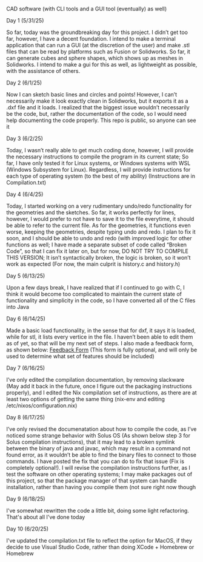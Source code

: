 CAD software (with CLI tools and a GUI tool (eventually) as well) 

Day 1 (5/31/25) 

So far, today was the groundbreaking day for this project. I didn’t get too far, however, I have a decent foundation. I intend to make a terminal application that can run a GUI (at the discretion of the user) and make .stl files that can be read by platforms such as Fusion or Solidworks. So far, it can generate cubes and sphere shapes, which shows up as meshes in Solidworks. I intend to make a gui for this as well, as lightweight as possible, with the assistance of others. 

Day 2 (6/1/25) 

Now I can sketch basic lines and circles and points! However, I can’t necessarily make it look exactly clean in Solidworks, but it exports it as a .dxf file and it loads. I realized that the biggest issue wouldn’t necessarily be the code, but, rather the documentation of the code, so I would need help documenting the code properly. This repo is public, so anyone can see it 

Day 3 (6/2/25) 

Today, I wasn’t really able to get much coding done, however, I will provide the necessary instructions to compile the program in its current state; So far, I have only tested it for Linux systems, or Windows systems with WSL (Windows Subsystem for Linux). Regardless, I will provide instructions for each type of operating system (to the best of my ability) (Instructions are in Compilation.txt) 

Day 4 (6/4/25) 

Today, I started working on a very rudimentary undo/redo functionality for the geometries and the sketches. So far, it works perfectly for lines, however, I would prefer to not have to save it to the file everytime, it should be able to refer to the current file. As for the geometries, it functions even worse, keeping the geometries, despite typing undo and redo. I plan to fix it soon, and I should be able to undo and redo (with improved logic for other functions as well; I have made a separate subset of code called “Broken Code”, so that I can fix it later on, but for now, DO NOT TRY TO COMPILE THIS VERSION; It isn’t syntactically broken, the logic is broken, so it won’t work as expected (For now, the main culprit is history.c and history.h) 

Day 5 (6/13/25) 

Upon a few days break, I have realized that if I continued to go with C, I think it would become too complicated to maintain the current state of functionality and simplicity in the code, so I have converted all of the C files into Java 

Day 6 (6/14/25) 

Made a basic load functionality, in the sense that for dxf, it says it is loaded, while for stl, it lists every vertice in the file. I haven’t been able to edit them as of yet, so that will be my next set of steps. I also made a feedback form, as shown below: [Feedback Form](https://forms.gle/KznSDYzDjYr6YmGV7) (This form is fully optional, and will only be used to determine what set of features should be included) 

Day 7 (6/16/25) 

I’ve only edited the compilation documentation, by removing slackware (May add it back in the future, once I figure out the packaging instructions properly), and I edited the Nix compilation set of instructions, as there are at least two options of getting the same thing (nix-env and editing /etc/nixos/configuration.nix) 

Day 8 (6/17/25) 

I’ve only revised the documenatation about how to compile the code, as I’ve noticed some strange behavior with Solus OS (As shown below step 3 for Solus compilation instructions), that it may lead to a broken symlink between the binary of java and javac, which may result in a command not found error, as it wouldn’t be able to find the binary files to connect to those commands. I have posted the fix that you can do to fix that issue (Fix is completely optional!). I will revise the compilation instructions further, as I test the software on other operating systems; I may make packages out of this project, so that the package manager of that system can handle installation, rather than having you compile them (not sure right now though

Day 9 (6/18/25)

I've somewhat rewritten the code a little bit, doing some light refactoring. That's about all I've done today

Day 10 (6/20/25)

I've updated the compilation.txt file to reflect the option for MacOS, if they decide to use Visual Studio Code, rather than doing XCode + Homebrew or Homebrew
